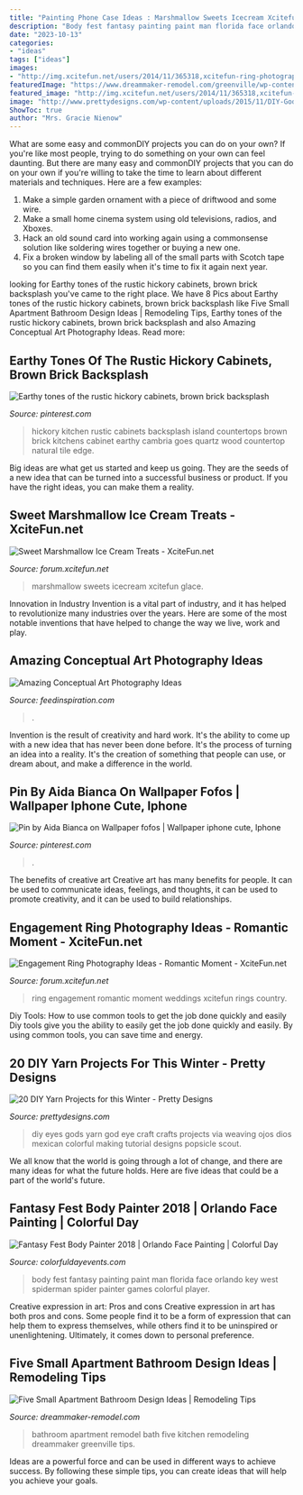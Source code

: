 ```yaml
---
title: "Painting Phone Case Ideas : Marshmallow Sweets Icecream Xcitefun Glace"
description: "Body fest fantasy painting paint man florida face orlando key west spiderman spider painter games colorful player"
date: "2023-10-13"
categories:
- "ideas"
tags: ["ideas"]
images:
- "http://img.xcitefun.net/users/2014/11/365318,xcitefun-ring-photography-6.jpg"
featuredImage: "https://www.dreammaker-remodel.com/greenville/wp-content/uploads/sites/35/2018/04/ogden_ut_-_bath_1-small.jpg"
featured_image: "http://img.xcitefun.net/users/2014/11/365318,xcitefun-ring-photography-6.jpg"
image: "http://www.prettydesigns.com/wp-content/uploads/2015/11/DIY-Gods-Eyes.jpg"
ShowToc: true
author: "Mrs. Gracie Nienow"
---
```



What are some easy and commonDIY projects you can do on your own?
If you're like most people, trying to do something on your own can feel daunting. But there are many easy and commonDIY projects that you can do on your own if you're willing to take the time to learn about different materials and techniques. Here are a few examples:
1. Make a simple garden ornament with a piece of driftwood and some wire.
2. Make a small home cinema system using old televisions, radios, and Xboxes.
3. Hack an old sound card into working again using a commonsense solution like soldering wires together or buying a new one.
4. Fix a broken window by labeling all of the small parts with Scotch tape so you can find them easily when it's time to fix it again next year.

	

		
looking for Earthy tones of the rustic hickory cabinets, brown brick backsplash you've came to the right place. We have 8 Pics about Earthy tones of the rustic hickory cabinets, brown brick backsplash like Five Small Apartment Bathroom Design Ideas | Remodeling Tips, Earthy tones of the rustic hickory cabinets, brown brick backsplash and also Amazing Conceptual Art Photography Ideas. Read more:
		
    
## Earthy Tones Of The Rustic Hickory Cabinets, Brown Brick Backsplash

<img loading=lazy src="https://i.pinimg.com/736x/43/fc/bc/43fcbc4cca95ff6b31bfaa37f25e79e8.jpg?b=t" onerror="this.onerror=null;this.src='https://tse3.mm.bing.net/th?id=OIP.tmjOS3lyJJFYBDzgyRf4RwHaLG&amp;pid=15.1';" alt="Earthy tones of the rustic hickory cabinets, brown brick backsplash">

_Source: pinterest.com_

>hickory kitchen rustic cabinets backsplash island countertops brown brick kitchens cabinet earthy cambria goes quartz wood countertop natural tile edge. 

	

Big ideas are what get us started and keep us going. They are the seeds of a new idea that can be turned into a successful business or product. If you have the right ideas, you can make them a reality.

    
## Sweet Marshmallow Ice Cream Treats - XciteFun.net

<img loading=lazy src="https://img.xcitefun.net/users/2015/07/383361,xcitefun-marshmallow-ice-cream-3.jpg" onerror="this.onerror=null;this.src='https://tse2.mm.bing.net/th?id=OIP.2QDv4HiQgjq0dfL9aV9UUgHaJ4&amp;pid=15.1';" alt="Sweet Marshmallow Ice Cream Treats - XciteFun.net">

_Source: forum.xcitefun.net_

>marshmallow sweets icecream xcitefun glace. 

	

Innovation in Industry
Invention is a vital part of industry, and it has helped to revolutionize many industries over the years. Here are some of the most notable inventions that have helped to change the way we live, work and play.

    
## Amazing Conceptual Art Photography Ideas

<img loading=lazy src="http://feedinspiration.com/wp-content/uploads/2015/05/The-Conceptual-Brilliance-of-Photography-768x1024.jpg" onerror="this.onerror=null;this.src='https://tse1.mm.bing.net/th?id=OIP._25zBKLDgGsmo3V93-O8gwHaJ4&amp;pid=15.1';" alt="Amazing Conceptual Art Photography Ideas">

_Source: feedinspiration.com_

>. 

	

Invention is the result of creativity and hard work. It's the ability to come up with a new idea that has never been done before. It's the process of turning an idea into a reality. It's the creation of something that people can use, or dream about, and make a difference in the world.

    
## Pin By Aida Bianca On Wallpaper Fofos | Wallpaper Iphone Cute, Iphone

<img loading=lazy src="https://i.pinimg.com/736x/65/25/cc/6525cc2ce9b00894b4c23789f90bbbc9.jpg" onerror="this.onerror=null;this.src='https://tse2.mm.bing.net/th?id=OIP.18hxWgfbMZW4N1zLqxC83AHaNJ&amp;pid=15.1';" alt="Pin by Aida Bianca on Wallpaper fofos | Wallpaper iphone cute, Iphone">

_Source: pinterest.com_

>. 

	

The benefits of creative art
Creative art has many benefits for people. It can be used to communicate ideas, feelings, and thoughts, it can be used to promote creativity, and it can be used to build relationships.

    
## Engagement Ring Photography Ideas - Romantic Moment - XciteFun.net

<img loading=lazy src="http://img.xcitefun.net/users/2014/11/365318,xcitefun-ring-photography-6.jpg" onerror="this.onerror=null;this.src='https://tse2.mm.bing.net/th?id=OIP.1X5DjCTz2k7coOz0O0gcwQHaLH&amp;pid=15.1';" alt="Engagement Ring Photography Ideas - Romantic Moment - XciteFun.net">

_Source: forum.xcitefun.net_

>ring engagement romantic moment weddings xcitefun rings country. 

	

Diy Tools: How to use common tools to get the job done quickly and easily
Diy tools give you the ability to easily get the job done quickly and easily. By using common tools, you can save time and energy.

    
## 20 DIY Yarn Projects For This Winter - Pretty Designs

<img loading=lazy src="http://www.prettydesigns.com/wp-content/uploads/2015/11/DIY-Gods-Eyes.jpg" onerror="this.onerror=null;this.src='https://tse2.mm.bing.net/th?id=OIP.eYfeBpVUr8Olk89-4ArDHQHaKw&amp;pid=15.1';" alt="20 DIY Yarn Projects for this Winter - Pretty Designs">

_Source: prettydesigns.com_

>diy eyes gods yarn god eye craft crafts projects via weaving ojos dios mexican colorful making tutorial designs popsicle scout. 

	

We all know that the world is going through a lot of change, and there are many ideas for what the future holds. Here are five ideas that could be a part of the world's future.

    
## Fantasy Fest Body Painter 2018 | Orlando Face Painting | Colorful Day

<img loading=lazy src="https://colorfuldayevents.com/wp-content/florida-face-painter/fantasy-fest/spider-man-body-paint-fantasy-fest.jpg" onerror="this.onerror=null;this.src='https://tse3.mm.bing.net/th?id=OIP.gVOU_NkjpWhgXrS6jSY6wwAAAA&amp;pid=15.1';" alt="Fantasy Fest Body Painter 2018 | Orlando Face Painting | Colorful Day">

_Source: colorfuldayevents.com_

>body fest fantasy painting paint man florida face orlando key west spiderman spider painter games colorful player. 

	

Creative expression in art: Pros and cons
Creative expression in art has both pros and cons. Some people find it to be a form of expression that can help them to express themselves, while others find it to be uninspired or unenlightening. Ultimately, it comes down to personal preference.

    
## Five Small Apartment Bathroom Design Ideas | Remodeling Tips

<img loading=lazy src="https://www.dreammaker-remodel.com/greenville/wp-content/uploads/sites/35/2018/04/ogden_ut_-_bath_1-small.jpg" onerror="this.onerror=null;this.src='https://tse4.mm.bing.net/th?id=OIP.cqobAzvgzp0kcmFfHVSkWQAAAA&amp;pid=15.1';" alt="Five Small Apartment Bathroom Design Ideas | Remodeling Tips">

_Source: dreammaker-remodel.com_

>bathroom apartment remodel bath five kitchen remodeling dreammaker greenville tips. 

	

Ideas are a powerful force and can be used in different ways to achieve success. By following these simple tips, you can create ideas that will help you achieve your goals.

